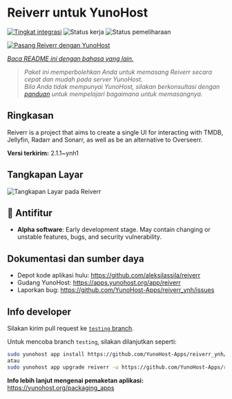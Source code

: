 <!--
N.B.: README ini dibuat secara otomatis oleh <https://github.com/YunoHost/apps/tree/master/tools/readme_generator>
Ini TIDAK boleh diedit dengan tangan.
-->

# Reiverr untuk YunoHost

[![Tingkat integrasi](https://apps.yunohost.org/badge/integration/reiverr)](https://ci-apps.yunohost.org/ci/apps/reiverr/)
![Status kerja](https://apps.yunohost.org/badge/state/reiverr)
![Status pemeliharaan](https://apps.yunohost.org/badge/maintained/reiverr)

[![Pasang Reiverr dengan YunoHost](https://install-app.yunohost.org/install-with-yunohost.svg)](https://install-app.yunohost.org/?app=reiverr)

*[Baca README ini dengan bahasa yang lain.](./ALL_README.md)*

> *Paket ini memperbolehkan Anda untuk memasang Reiverr secara cepat dan mudah pada server YunoHost.*  
> *Bila Anda tidak mempunyai YunoHost, silakan berkonsultasi dengan [panduan](https://yunohost.org/install) untuk mempelajari bagaimana untuk memasangnya.*

## Ringkasan

Reiverr is a project that aims to create a single UI for interacting with TMDB, Jellyfin, Radarr and Sonarr, as well as be an alternative to Overseerr.

**Versi terkirim:** 2.1.1~ynh1

## Tangkapan Layar

![Tangkapan Layar pada Reiverr](./doc/screenshots/screenshot.png)

## :red_circle: Antifitur

- **Alpha software**: Early development stage. May contain changing or unstable features, bugs, and security vulnerability.

## Dokumentasi dan sumber daya

- Depot kode aplikasi hulu: <https://github.com/aleksilassila/reiverr>
- Gudang YunoHost: <https://apps.yunohost.org/app/reiverr>
- Laporkan bug: <https://github.com/YunoHost-Apps/reiverr_ynh/issues>

## Info developer

Silakan kirim pull request ke [`testing` branch](https://github.com/YunoHost-Apps/reiverr_ynh/tree/testing).

Untuk mencoba branch `testing`, silakan dilanjutkan seperti:

```bash
sudo yunohost app install https://github.com/YunoHost-Apps/reiverr_ynh/tree/testing --debug
atau
sudo yunohost app upgrade reiverr -u https://github.com/YunoHost-Apps/reiverr_ynh/tree/testing --debug
```

**Info lebih lanjut mengenai pemaketan aplikasi:** <https://yunohost.org/packaging_apps>
